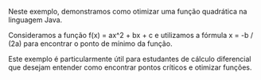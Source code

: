 Neste exemplo, demonstramos como otimizar uma função quadrática na linguagem Java.

Consideramos a função f(x) = ax^2 + bx + c e utilizamos a fórmula x = -b / (2a) para encontrar o ponto de mínimo da função. 

Este exemplo é particularmente útil para estudantes de cálculo diferencial que desejam entender como encontrar pontos críticos e otimizar funções.
